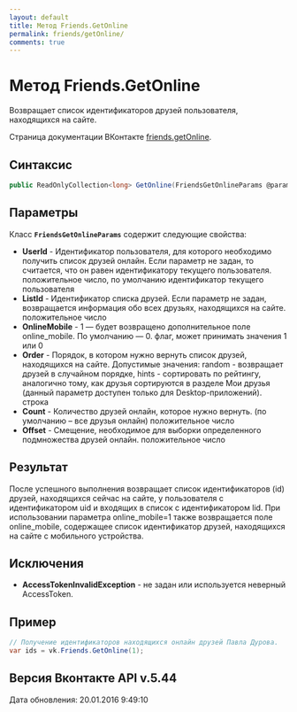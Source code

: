 ```yaml
---
layout: default
title: Метод Friends.GetOnline
permalink: friends/getOnline/
comments: true
---
```

# Метод Friends.GetOnline
Возвращает список идентификаторов друзей пользователя, находящихся на сайте.

Страница документации ВКонтакте [friends.getOnline](https://vk.com/dev/friends.getOnline).
## Синтаксис
``` csharp
public ReadOnlyCollection<long> GetOnline(FriendsGetOnlineParams @params)
```

## Параметры
Класс **`FriendsGetOnlineParams`** содержит следующие свойства:

+ **UserId** - Идентификатор пользователя, для которого необходимо получить список друзей онлайн. Если параметр не задан, то считается, что он равен идентификатору текущего пользователя. положительное число, по умолчанию идентификатор текущего пользователя
+ **ListId** - Идентификатор списка друзей. Если параметр не задан, возвращается информация обо всех друзьях, находящихся на сайте. положительное число
+ **OnlineMobile** - 1 — будет возвращено дополнительное поле online_mobile. 
По умолчанию — 0. флаг, может принимать значения 1 или 0
+ **Order** - Порядок, в котором нужно вернуть список друзей, находящихся на сайте. Допустимые значения: random - возвращает друзей в случайном порядке, hints - сортировать по рейтингу, аналогично тому, как друзья сортируются в разделе Мои друзья (данный параметр доступен только для Desktop-приложений). строка
+ **Count** - Количество друзей онлайн, которое нужно вернуть. (по умолчанию – все друзья онлайн) положительное число
+ **Offset** - Смещение, необходимое для выборки определенного подмножества друзей онлайн. положительное число

## Результат
После успешного выполнения возвращает список идентификаторов (id) друзей, находящихся сейчас на сайте, у пользователя с идентификатором uid и входящих в список с идентификатором lid. 
При использовании параметра online_mobile=1 также возвращается поле online_mobile, содержащее список идентификатор друзей, находящихся на сайте с мобильного устройства.

## Исключения
+ **AccessTokenInvalidException** - не задан или используется неверный AccessToken.

## Пример
```csharp
// Получение идентификаторов находящихся онлайн друзей Павла Дурова.
var ids = vk.Friends.GetOnline(1);
```

## Версия Вконтакте API v.5.44
Дата обновления: 20.01.2016 9:49:10
